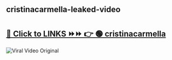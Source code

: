 
 ## cristinacarmella-leaked-video 

# <h2><a href="https://clipsfans.com/cristinacarmella&ref=git">🔗 Click to LINKS ⏩⏩ 👉 🟢 cristinacarmella </a></h2>

<a href="https://clipsfans.com/cristinacarmella&ref=git" rel="nofollow" data-target="animated-image.originalLink"><img src="https://i.ibb.co.com/xMMVF88/686577567.gif" alt="Viral Video Original" style="max-width: 100%; display: inline-block;" data-target="animated-image.originalImage"></a>
